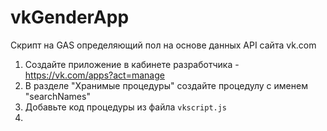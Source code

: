 # vkGenderApp
Скрипт на GAS определяющий пол на основе данных API сайта vk.com

1. Создайте приложение в кабинете разработчика - https://vk.com/apps?act=manage
2. В разделе "Хранимые процедуры" создайте процедулу с именем "searchNames"
3. Добавьте код процедуры из файла `vkscript.js`
4. 
